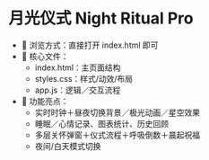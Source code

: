 # 月光仪式 Night Ritual Pro

- 📄 浏览方式：直接打开 index.html 即可
- 🎨 核心文件：
  - index.html：主页面结构
  - styles.css：样式/动效/布局
  - app.js：逻辑／交互流程
- 🎯 功能亮点：
  - 实时时钟＋昼夜切换背景／极光动画／星空效果
  - 睡眠／心情记录、图表统计、历史回顾
  - 多层关怀弹窗＋仪式流程＋呼吸倒数＋晨起祝福
  - 夜间/白天模式切换
